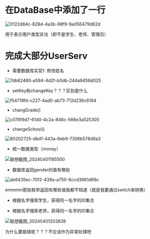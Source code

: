 # 在DataBase中添加了一行

![0122d84c-828d-4a3b-98f9-9a056479d62d](file:///D:/ylcc/Pictures/Typedown/0122d84c-828d-4a3b-98f9-9a056479d62d.png)

用于表示用户类型非法（即不是学生、老师、管理员）



# 完成大部分UserServ



- 需要数据库实现1. 修改姓名

![7db62460-a594-4d2f-b0db-244a9456d025](file:///D:/ylcc/Pictures/Typedown/7db62460-a594-4d2f-b0db-244a9456d025.png)

- setKey和changeKey？？？区别是什么

![f54719fd-c227-4ad0-ab73-712d236c6164](file:///D:/ylcc/Pictures/Typedown/f54719fd-c227-4ad0-ab73-712d236c6164.png)

- changGrade()

![c078f9d7-61d0-4c2a-846c-566e3a525305](file:///D:/ylcc/Pictures/Typedown/c078f9d7-61d0-4c2a-846c-566e3a525305.png)

- changeSchool()

![80202725-dbd1-443a-8eb9-7306b578d6a3](file:///D:/ylcc/Pictures/Typedown/80202725-dbd1-443a-8eb9-7306b578d6a3.png)

- 统一数据类型（money）

![联想截图_20240401195500](D:\ylcc\Pictures\联想截图\联想截图_20240401195500.png)

- 数据库返回gender的值有哪些

![ab6435ec-70f2-439a-a750-6ccd3661d69c](file:///D:/ylcc/Pictures/Typedown/ab6435ec-70f2-439a-a750-6ccd3661d69c.png)

emmmm那些枚举返回有哪些值我都不知道（就是我要通过switch来转换）

- 根据名字搜索学生，获得同一名字的ID集合

- 根据名字搜索老师，获得同一名字的ID集合

![联想截图_20240401203839](D:\ylcc\Pictures\联想截图\联想截图_20240401203839.png)

为什么要报错呢？？？不应该作为异常处理吧
